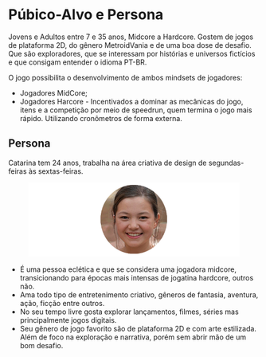 # Púbico-Alvo e Persona

Jovens e Adultos entre 7 e 35 anos, Midcore a Hardcore. Gostem de jogos de plataforma 2D, do gênero MetroidVania e de uma boa dose de desafio. Que são exploradores, que se interessam por histórias e universos fictícios e que consigam entender o idioma PT-BR.&#x20;

O jogo possibilita o desenvolvimento de ambos mindsets de jogadores:

* Jogadores MidCore;
* Jogadores Harcore - Incentivados a dominar as mecânicas do jogo, itens e a competição por meio de speedrun, quem termina o jogo mais rápido. Utilizando cronômetros de forma externa.



## Persona

Catarina tem 24 anos, trabalha na área criativa de design de segundas-feiras às sextas-feiras.

<figure><img src="../.gitbook/assets/Captura de tela 2023-04-25 115405.png" alt=""><figcaption></figcaption></figure>

* É uma pessoa eclética e que se considera uma jogadora midcore, transicionando para épocas mais intensas de jogatina hardcore, outros não.&#x20;
* Ama todo tipo de entretenimento criativo, gêneros de fantasia, aventura, ação, ficção entre outros.
* No seu tempo livre gosta explorar lançamentos, filmes, séries mas principalmente jogos digitais.
* Seu gênero de jogo favorito são de plataforma 2D e com arte estilizada. Além de foco na exploração e narrativa, porém sem abrir mão de um bom desafio.

